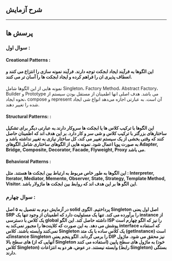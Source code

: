 ## شرح آزمایش

---
## پرسش ها

### سوال اول :
#### Creational Patterns : 
#### این الگوها به فرآیند ایجاد ابجکت توجه دارند. فرآیند نمونه سازی را انتزاع می کنند و انعطاف پذیری ان را فراهم کرده و ایجاد ابجکت ها را آسان تر می کنند.
نمونه هایی از این الگوها شامل Singleton، Factory Method، Abstract Factory، Builder و Prototype می باشد. هدف اصلی انها اطمینان از مستقل بودن سیستم از نحوه ایجاد، compose و represent آن است.
به عبارتی اجازه می‌دهد انواع شی ایجاد شده را تغییر دهند.
#### Structural Patterns: :
#### این الگوها با ترکیب کلاس ها یا ابجکت ها سروکار دارند.به عبارتی دیگر برای تشکیل ساختارهای بزرگتر با ترکیب کلاس و شی سر و کار دارد. بر این هدف اند که اطمینان حاصل کنند که وقتی بخشی از یک سیستم تغییر می کند، کل ساختار نیازی به تغییر نداشته باشد و به صورت پویا اعمال شود. نمونه هایی از الگوهای ساختاری شامل الگوهای Adapter, Bridge, Composite, Decorator, Facade, Flyweight, Proxy  می باشد.
#### Behavioral Patterns :
#### این الگوها به طور خاص مربوط به ارتباط بین ابجکت ها هستند. مثل : Interpreter, Iterator, Mediator, Memento, Observer, State, Strategy, Template Method, Visitor. این الگو ها بر این هدف اند که روابط بین ابجکت ها ماژولار باشد.

### سوال چهارم :
#### در آزمایش دوم به تفصیل به ۵ اصل solid پرداختیم. الگوی Singleton اصل اول یعنی SRP را برآورده می کند. تنها یک مسئولیت دارد که اطمینان از وجود تنها یک instance از یک کلاس با دسترسی global داشته حاصل کند. این الگو ISP را نیز که الگو چهارم است پوشش می دهد. به این صورت که کلاینت‌ها را مجبور نمی‌کند به interface که استفاده نمی‌کنند وابسته باشند. کلاس Singleton یک کلاس ساده با یک متد (getInstance) است کهinstance Singleton را برمی گرداند. الگو پنجم یعنی DIP نیز محقق می شود. ماژول های سطح بالا (آنهایی که از Singleton استفاده می کنند) به ماژول های سطح پایین (خود کلاس Singleton) وابسته نیستند. در عوض، هر دو به انتزاعات (رابط Singleton) بستگی دارند.
